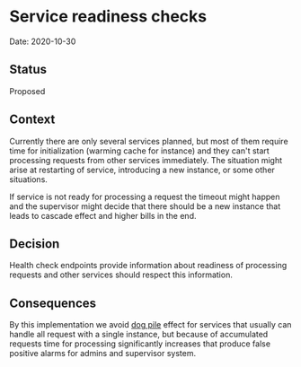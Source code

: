 # Service readiness checks

Date: 2020-10-30

## Status

Proposed

## Context

Currently there are only several services planned, but most of them require time for initialization (warming cache for instance) and they can't start processing requests from other services immediately. The situation might arise at restarting of service, introducing a new instance, or some other situations.

If service is not ready for processing a request the timeout might happen and the supervisor might decide that there should be a new instance that leads to cascade effect and higher bills in the end.

## Decision

Health check endpoints provide information about readiness of processing requests and other services should respect this information.

## Consequences

By this implementation we avoid [dog pile](https://www.sobstel.org/blog/preventing-dogpile-effect/) effect for services that usually can handle all request with a single instance, but because of accumulated requests time for processing significantly increases that produce false positive alarms for admins and supervisor system.
